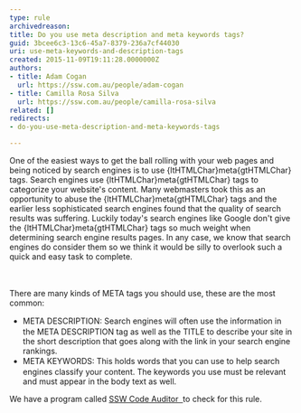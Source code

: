 ```yaml
---
type: rule
archivedreason: 
title: Do you use meta description and meta keywords tags?
guid: 3bcee6c3-13c6-45a7-8379-236a7cf44030
uri: use-meta-keywords-and-description-tags
created: 2015-11-09T19:11:28.0000000Z
authors:
- title: Adam Cogan
  url: https://ssw.com.au/people/adam-cogan
- title: Camilla Rosa Silva
  url: https://ssw.com.au/people/camilla-rosa-silva
related: []
redirects:
- do-you-use-meta-description-and-meta-keywords-tags

---
```



<p>One of the easiest ways to get the ball rolling with your web pages and being noticed by search engines is to use {ltHTMLChar}meta{gtHTMLChar} tags. Search engines use {ltHTMLChar}meta{gtHTMLChar} tags to categorize your website's content. Many webmasters took this as an opportunity to abuse the {ltHTMLChar}meta{gtHTMLChar} tags and the earlier less sophisticated search engines found that the quality of search results was suffering. Luckily today's search engines like Google don't give the {ltHTMLChar}meta{gtHTMLChar} tags so much weight when determining search engine results pages. In any case, we know that search engines do consider them so we think it would be silly to overlook such a quick and easy task to complete.<br></p>
<br><excerpt class='endintro'></excerpt><br>
There are many kinds of META tags you should use, these are the most common&#58;<br><ul><li><span style="line-height&#58;20px;">META DESCRIPTION&#58; Search engines will often use the information in the META DESCRIPTION tag as well as the TITLE to describe your site in the short description that goes along with the link in your search engine rankings.</span><br></li><li><span style="line-height&#58;20px;">META KEYWORDS&#58; This holds words that you can use to help search engines classify your content. The keywords you use must be relevant and must appear in the body text as well.</span><br></li></ul><p class="ssw15-rteElement-YellowBorderBox">We have a program called&#160;<a href="http&#58;//codeauditor.com/">SSW Code Auditor&#160; </a> to check for this rule.</p>


